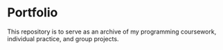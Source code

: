 # Portfolio

This repository is to serve as an archive of my programming coursework, individual practice, and group projects.
